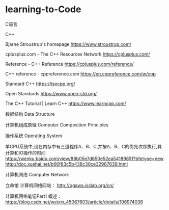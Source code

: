 # learning-to-Code

C语言


C++

Bjarne Stroustrup's homepage
https://www.stroustrup.com/

cplusplus.com - The C++ Resources Network
https://cplusplus.com/

Reference - C++ Reference
https://cplusplus.com/reference/

C++ reference - cppreference.com
https://en.cppreference.com/w/cpp

Standard C++
https://isocpp.org/

Open Standards
https://www.open-std.org/

The C++ Tutorial | Learn C++
https://www.learncpp.com/


数据结构 Data Structure


计算机组成原理 Computer Composition Principles


操作系统 Operating System

单CPU系统中,设在内存中有三道程序A、B、C,并按A、B、C的优先次序执行,其计算和IO操作的时间
https://wenku.baidu.com/view/88b05e7d650e52ea54189851?bfetype=new
http://doc.xuehai.net/b66f83c5b438c30ce32967639.html

计算机网络 Computer Network 

立命馆 计算机网络网站：
http://ogawa.isslab.org/cn/

计算机网络笔记Part1 概述： 
https://blog.csdn.net/weixin_45067603/article/details/106974036

